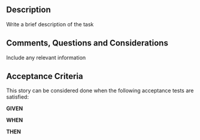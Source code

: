 ## Description
Write a brief description of the task

## Comments, Questions and Considerations
Include any relevant information

## Acceptance Criteria
This story can be considered done when the following acceptance tests
are satisfied:

**GIVEN**

**WHEN** 

**THEN** 
